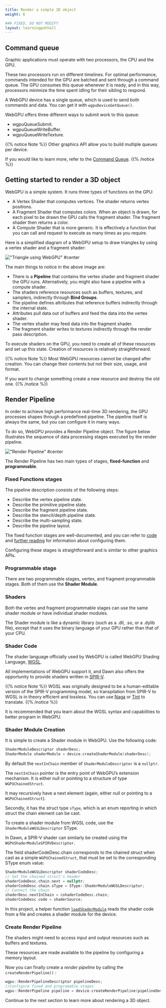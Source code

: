 ```yaml
---
title: Render a simple 3D object 
weight: 6

### FIXED, DO NOT MODIFY
layout: learningpathall
---
```


## Command queue

Graphic applications must operate with two processors, the CPU and the GPU. 

These two processors run on different timelines. For optimal performance, commands intended for the GPU are batched and sent through a command queue. The GPU consumes this queue whenever it is ready, and in this way, processors minimize the time spent idling for their sibling to respond. 

A WebGPU device has a single queue, which is used to send both commands and data. You can get it with `wgpuDeviceGetQueue()`.

WebGPU offers three different ways to submit work to this queue:

* wgpuQueueSubmit.
* wgpuQueueWriteBuffer.
* wgpuQueueWriteTexture.

{{% notice Note %}}
Other graphics API allow you to build multiple queues per device. 

If you would like to learn more, refer to the [Command Queue](https://eliemichel.github.io/LearnWebGPU/getting-started/the-command-queue.html).
{{% /notice %}}

## Getting started to render a 3D object

WebGPU is a simple system. It runs three types of functions on the GPU: 

* A Vertex Shader that computes vertices. The shader returns vertex positions.
* A Fragment Shader that computes colors. When an object is drawn, for each pixel to be drawn the GPU calls the fragment shader. The fragment shader then returns a color.
* A Compute Shader that is more generic. It is effectively a function that you can call and request to execute as many times as you require.

Here is a simplified diagram of a WebGPU setup to draw triangles by using a vertex shader and a fragment shader:

!["Triangle using WebGPU" #center](images/webgpu-draw-high-level.svg "Figure 8: Triangle using WebGPU")

The main things to notice in the above image are:

* There is a **Pipeline** that contains the vertex shader and fragment shader the GPU runs. Alternatively, you might also have a pipeline with a compute shader.
* The shaders reference resources such as buffers, textures, and samplers, indirectly through **Bind Groups**.
* The pipeline defines attributes that reference buffers indirectly through the internal state.
* Attributes pull data out of buffers and feed the data into the vertex shader.
* The vertex shader may feed data into the fragment shader.
* The fragment shader writes to textures indirectly through the render pass description.

To execute shaders on the GPU, you need to create all of these resources and set up this state. Creation of resources is relatively straightforward.

{{% notice Note %}}
Most WebGPU resources cannot be changed after creation. You can change their contents but not their size, usage, and format. 

If you want to change something create a new resource and destroy the old one.
{{% /notice %}}

## Render Pipeline

In order to achieve high performance real-time 3D rendering, the GPU processes shapes through a predefined pipeline. The pipeline itself is always the same, but you can configure it in many ways. 

To do so, WebGPU provides a Render Pipeline object. The figure below illustrates the sequence of data processing stages executed by the render pipeline.

!["Render Pipeline" #center](images/render-pipeline.svg "Figure 9: Render Pipeline")

The Render Pipeline has two main types of stages, **fixed-function** and **programmable**.

### Fixed Functions stages

The pipeline description consists of the following steps:

* Describe the vertex pipeline state.
* Describe the primitive pipeline state.
* Describe the fragment pipeline state.
* Describe the stencil/depth pipeline state.
* Describe the multi-sampling state.
* Describe the pipeline layout.

The fixed function stages are well-documented, and you can refer to [code](https://github.com/varunchariArm/Android_DawnWebGPU/blob/main/app/src/main/cpp/webgpuRenderer.cpp#L256) and [further reading](https://eliemichel.github.io/LearnWebGPU/basic-3d-rendering/hello-triangle.html#lit-24) for information about configuring them. 

Configuring these stages is straightforward and is similar to other graphics APIs.

### Programmable stage

There are two programmable stages, vertex, and fragment programmable stages. Both of them use the **Shader Module**.

### Shaders

Both the vertex and fragment programmable stages can use the same shader module or have individual shader modules. 

The Shader module is like a dynamic library (such as a .dll, .so, or a .dylib file), except that it uses the binary language of your GPU rather than that of your CPU.

### Shader Code

The shader language officially used by WebGPU is called WebGPU Shading Language, [WGSL](https://gpuweb.github.io/gpuweb/wgsl/). 

All implementations of WebGPU support it, and Dawn also offers the opportunity to provide shaders written in [SPIR-V](https://www.khronos.org/spir).

{{% notice Note %}}
WGSL was originally designed to be a human-editable version of the SPIR-V programming model, so transpilation from SPIR-V to WGSL is in theory efficient and lossless. You can use [Naga](https://github.com/gfx-rs/naga) or [Tint](https://dawn.googlesource.com/tint) to translate.
{{% /notice %}}

It is recommended that you learn about the WGSL syntax and capabilities to better program in WebGPU.

### Shader Module Creation

It is simple to create a Shader module in WebGPU. Use the following code:

```C++
ShaderModuleDescriptor shaderDesc;
ShaderModule shaderModule = device.createShaderModule(shaderDesc);
```

By default the `nextInChain` member of `ShaderModuleDescriptor` is a `nullptr`.

The `nextInChain` pointer is the entry point of WebGPU’s extension mechanism. It is either null or pointing to a structure of type `WGPUChainedStruct`. 

It may recursively have a next element (again, either null or pointing to a `WGPUChainedStruct`). 

Secondly, it has the struct type `sType`, which is an enum reporting in which struct the chain element can be cast.

To create a shader module from WGSL code, use the `ShaderModuleWGSLDescriptor` SType. 

In Dawn, a SPIR-V shader can similarly be created using the `WGPUShaderModuleSPIRVDescriptor`.

The field shaderCodeDesc.chain corresponds to the chained struct when cast as a simple `WGPUChainedStruct`, that must be set to the corresponding SType enum value:

```C++
ShaderModuleWGSLDescriptor shaderCodeDesc;
// Set the chained struct's header
shaderCodeDesc.chain.next = nullptr;
shaderCodeDesc.chain.sType = SType::ShaderModuleWGSLDescriptor;
// Connect the chain
shaderDesc.nextInChain = &shaderCodeDesc.chain;
shaderCodeDesc.code = shaderSource;
```

In this project, a helper function [`loadShaderModule`](https://github.com/varunchariArm/Android_DawnWebGPU/blob/main/app/src/main/cpp/webgpuRenderer.cpp#L450) reads the shader code from a file and creates a shader module for the device.

### Create Render Pipeline

The shaders might need to access input and output resources such as buffers and textures. 

These resources are made available to the pipeline by configuring a memory layout.

Now you can finally create a *render pipeline*  by calling the `createRenderPipeline()` :

```C++
wgpu::RenderPipelineDescriptor pipelineDesc;
//Configure fixed and programable stages
wgpu::RenderPipeline pipeline = device.createRenderPipeline(pipelineDesc);
```

Continue to the next section to learn more about rendering a 3D object.